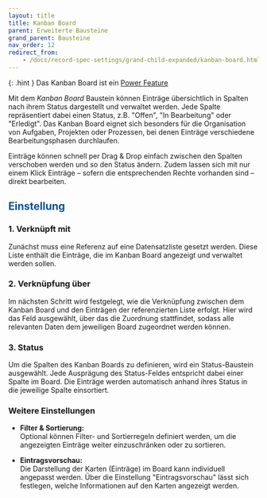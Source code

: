 ```yaml
---
layout: title
title: Kanban Board
parent: Erweiterte Bausteine
grand_parent: Bausteine
nav_order: 12
redirect_from:
    - /docs/record-spec-settings/grand-child-expanded/kanban-board.html
---
```


{: .hint }
Das Kanban Board ist ein [Power Feature](/docs/power-features)

Mit dem _Kanban Board_ Baustein können Einträge übersichtlich in Spalten nach ihrem Status dargestellt und verwaltet werden. Jede Spalte repräsentiert dabei einen Status, z.B. "Offen", "In Bearbeitung" oder "Erledigt". Das Kanban Board eignet sich besonders für die Organisation von Aufgaben, Projekten oder Prozessen, bei denen Einträge verschiedene Bearbeitungsphasen durchlaufen.

Einträge können schnell per Drag & Drop einfach zwischen den Spalten verschoben werden und so den Status ändern. Zudem lassen sich mit nur einem Klick Einträge – sofern die entsprechenden Rechte vorhanden sind – direkt bearbeiten.

## <span style="color:#0b5394">Einstellung</span>

### 1. Verknüpft mit

Zunächst muss eine Referenz auf eine Datensatzliste gesetzt werden. Diese Liste enthält die Einträge, die im Kanban Board angezeigt und verwaltet werden sollen.

### 2. Verknüpfung über

Im nächsten Schritt wird festgelegt, wie die Verknüpfung zwischen dem Kanban Board und den Einträgen der referenzierten Liste erfolgt. Hier wird das Feld ausgewählt, über das die Zuordnung stattfindet, sodass alle relevanten Daten dem jeweiligen Board zugeordnet werden können.

### 3. Status

Um die Spalten des Kanban Boards zu definieren, wird ein Status-Baustein ausgewählt. Jede Ausprägung des Status-Feldes entspricht dabei einer Spalte im Board. Die Einträge werden automatisch anhand ihres Status in die jeweilige Spalte einsortiert.

### Weitere Einstellungen

-   **Filter & Sortierung:**  
    Optional können Filter- und Sortierregeln definiert werden, um die angezeigten Einträge weiter einzuschränken oder zu sortieren.

-   **Eintragsvorschau:**  
    Die Darstellung der Karten (Einträge) im Board kann individuell angepasst werden. Über die Einstellung "Eintragsvorschau" lässt sich festlegen, welche Informationen auf den Karten angezeigt werden.
